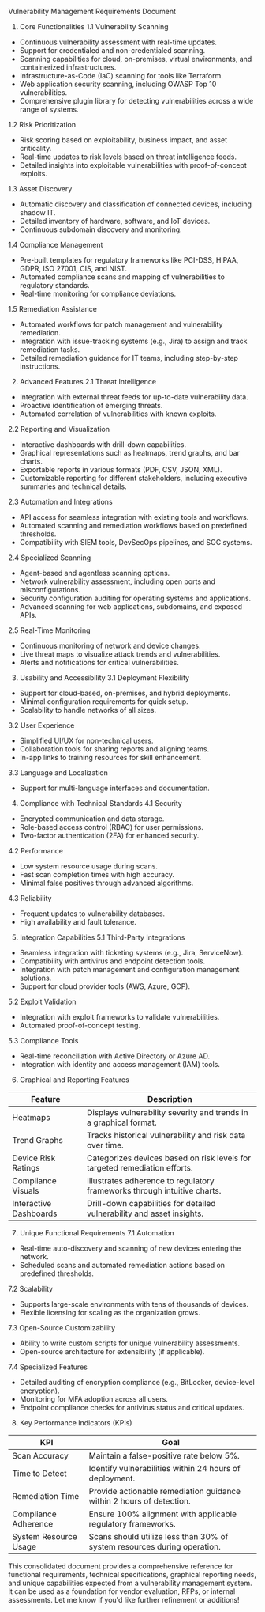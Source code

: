  Vulnerability Management Requirements Document

 1. Core Functionalities
 1.1 Vulnerability Scanning
- Continuous vulnerability assessment with real-time updates.
- Support for credentialed and non-credentialed scanning.
- Scanning capabilities for cloud, on-premises, virtual environments, and containerized infrastructures.
- Infrastructure-as-Code (IaC) scanning for tools like Terraform.
- Web application security scanning, including OWASP Top 10 vulnerabilities.
- Comprehensive plugin library for detecting vulnerabilities across a wide range of systems.

 1.2 Risk Prioritization
- Risk scoring based on exploitability, business impact, and asset criticality.
- Real-time updates to risk levels based on threat intelligence feeds.
- Detailed insights into exploitable vulnerabilities with proof-of-concept exploits.

 1.3 Asset Discovery
- Automatic discovery and classification of connected devices, including shadow IT.
- Detailed inventory of hardware, software, and IoT devices.
- Continuous subdomain discovery and monitoring.

 1.4 Compliance Management
- Pre-built templates for regulatory frameworks like PCI-DSS, HIPAA, GDPR, ISO 27001, CIS, and NIST.
- Automated compliance scans and mapping of vulnerabilities to regulatory standards.
- Real-time monitoring for compliance deviations.

 1.5 Remediation Assistance
- Automated workflows for patch management and vulnerability remediation.
- Integration with issue-tracking systems (e.g., Jira) to assign and track remediation tasks.
- Detailed remediation guidance for IT teams, including step-by-step instructions.



 2. Advanced Features
 2.1 Threat Intelligence
- Integration with external threat feeds for up-to-date vulnerability data.
- Proactive identification of emerging threats.
- Automated correlation of vulnerabilities with known exploits.

 2.2 Reporting and Visualization
- Interactive dashboards with drill-down capabilities.
- Graphical representations such as heatmaps, trend graphs, and bar charts.
- Exportable reports in various formats (PDF, CSV, JSON, XML).
- Customizable reporting for different stakeholders, including executive summaries and technical details.

 2.3 Automation and Integrations
- API access for seamless integration with existing tools and workflows.
- Automated scanning and remediation workflows based on predefined thresholds.
- Compatibility with SIEM tools, DevSecOps pipelines, and SOC systems.

 2.4 Specialized Scanning
- Agent-based and agentless scanning options.
- Network vulnerability assessment, including open ports and misconfigurations.
- Security configuration auditing for operating systems and applications.
- Advanced scanning for web applications, subdomains, and exposed APIs.

 2.5 Real-Time Monitoring
- Continuous monitoring of network and device changes.
- Live threat maps to visualize attack trends and vulnerabilities.
- Alerts and notifications for critical vulnerabilities.



 3. Usability and Accessibility
 3.1 Deployment Flexibility
- Support for cloud-based, on-premises, and hybrid deployments.
- Minimal configuration requirements for quick setup.
- Scalability to handle networks of all sizes.

 3.2 User Experience
- Simplified UI/UX for non-technical users.
- Collaboration tools for sharing reports and aligning teams.
- In-app links to training resources for skill enhancement.

 3.3 Language and Localization
- Support for multi-language interfaces and documentation.



 4. Compliance with Technical Standards
 4.1 Security
- Encrypted communication and data storage.
- Role-based access control (RBAC) for user permissions.
- Two-factor authentication (2FA) for enhanced security.

 4.2 Performance
- Low system resource usage during scans.
- Fast scan completion times with high accuracy.
- Minimal false positives through advanced algorithms.

 4.3 Reliability
- Frequent updates to vulnerability databases.
- High availability and fault tolerance.



 5. Integration Capabilities
 5.1 Third-Party Integrations
- Seamless integration with ticketing systems (e.g., Jira, ServiceNow).
- Compatibility with antivirus and endpoint detection tools.
- Integration with patch management and configuration management solutions.
- Support for cloud provider tools (AWS, Azure, GCP).

 5.2 Exploit Validation
- Integration with exploit frameworks to validate vulnerabilities.
- Automated proof-of-concept testing.

 5.3 Compliance Tools
- Real-time reconciliation with Active Directory or Azure AD.
- Integration with identity and access management (IAM) tools.



 6. Graphical and Reporting Features

    
| Feature              | Description                                                                 |
|----------------------|-----------------------------------------------------------------------------|
| Heatmaps             | Displays vulnerability severity and trends in a graphical format.           |
| Trend Graphs         | Tracks historical vulnerability and risk data over time.                    |
| Device Risk Ratings  | Categorizes devices based on risk levels for targeted remediation efforts.  |
| Compliance Visuals   | Illustrates adherence to regulatory frameworks through intuitive charts.    |
| Interactive Dashboards | Drill-down capabilities for detailed vulnerability and asset insights.    |



 7. Unique Functional Requirements
 7.1 Automation
- Real-time auto-discovery and scanning of new devices entering the network.
- Scheduled scans and automated remediation actions based on predefined thresholds.

 7.2 Scalability
- Supports large-scale environments with tens of thousands of devices.
- Flexible licensing for scaling as the organization grows.

 7.3 Open-Source Customizability
- Ability to write custom scripts for unique vulnerability assessments.
- Open-source architecture for extensibility (if applicable).

 7.4 Specialized Features
- Detailed auditing of encryption compliance (e.g., BitLocker, device-level encryption).
- Monitoring for MFA adoption across all users.
- Endpoint compliance checks for antivirus status and critical updates.



 8. Key Performance Indicators (KPIs)

    
| KPI                     | Goal                                                                     |
|-------------------------|--------------------------------------------------------------------------|
| Scan Accuracy           | Maintain a false-positive rate below 5%.                                 |
| Time to Detect          | Identify vulnerabilities within 24 hours of deployment.                  |
| Remediation Time        | Provide actionable remediation guidance within 2 hours of detection.     |
| Compliance Adherence    | Ensure 100% alignment with applicable regulatory frameworks.             |
| System Resource Usage   | Scans should utilize less than 30% of system resources during operation. |



This consolidated document provides a comprehensive reference for functional requirements, technical specifications, graphical reporting needs, and unique capabilities expected from a vulnerability management system. It can be used as a foundation for vendor evaluation, RFPs, or internal assessments. Let me know if you'd like further refinement or additions!
